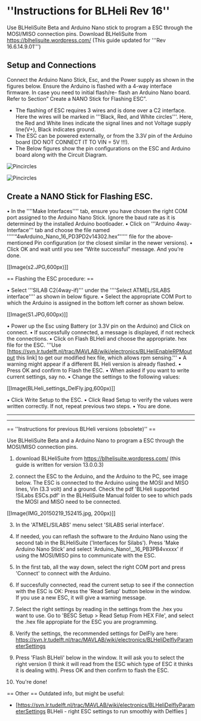 # ''Instructions for BLHeli Rev 16''

Use BLHeliSuite Beta and Arduino Nano stick to program a ESC through the MOSI/MISO connection pins.
Download BLHeliSuite from https://blhelisuite.wordpress.com/ (This guide updated for '''Rev 16.6.14.9.01''')

## Setup and Connections

Connect the Arduino Nano Stick, Esc, and the Power supply as shown in the figures below. Ensure the Arduino is flashed with a 4-way interface firmware. In case you need to initial flash/re-
flash an Arduino Nano board. Refer to Section” Create a NANO Stick for Flashing ESC”.
 - The flashing of ESC requires 3 wires and is done over a C2 interface. Here the wires will be marked in '''Black, Red, and White circles'''. Here, the Red and White lines indicate the signal lines and not Voltage supply line(V+), Black indicates ground.
 - The ESC can be powered externally, or from the 3.3V pin of the Arduino board (DO NOT CONNECT IT TO VIN = 5V !!!).
 - The Below figures show the pin configurations on the ESC and Arduino board along with the Circuit Diagram.

![Pincircles](https://github.com/tudelft/mavlab/raw/master/photos/blheli/Pincircles.JPG)

![Pincircles](https://github.com/tudelft/mavlab/raw/master/photos/blheli/Circuitdiagram.JPG)



## Create a NANO Stick for Flashing ESC.
 
•	In the ''''Make Interfaces'''' tab, ensure you have chosen the right COM port assigned to the Arduino Nano Stick. Ignore the baud rate as it is determined by the installed Arduino bootloader.
•	Click on '''Arduino 4way- Interface''' tab and choose the file named '''''“4wArduino_Nano_16_PD3PD2v14302.hex”''''' file for the above-mentioned Pin configuration (or the closest similar in the newer versions).
•	Click OK and wait until you see “Write successful” message. And you’re done. 

[[Image(s2.JPG,600px)]]
	

== Flashing the ESC procedure: ==

•	Select '''SILAB C2(4way-if)''' under the ''''Select ATMEL/SILABS interface'''' as shown in below figure.
•	Select the appropriate COM Port to which the Arduino is assigned in the bottom left corner as shown below.

[[Image(S1.JPG,600px)]]

•	Power up the Esc using Battery (or 3.3V pin on the Arduino) and Click on connect.
•	If successfully connected, a message is displayed, if not recheck the connections. 
•	Click on Flash BLHeli and choose the appropriate. hex file for the ESC. '''Use [https://svn.lr.tudelft.nl/trac/MAVLAB/wiki/electronics/BLHeliEnableRPMoutput this link] to get our modified hex file, which allows rpm sensing.'''
•       A warning might appear if a different BL Heli version is already flashed. 
•       Press OK and confirm to Flash the ESC. 
•       When asked if you want to write current settings, say no.
•       Change the settings to the following values:

 [[Image(BLHeli_settings_DelFly.jpg,600px)]]

•       Click Write Setup to the ESC.
•       Click Read Setup to verify the values were written correctly. If not, repeat previous two steps.
•	You are done.

----
----

== ''Instructions for previous BLHeli versions (obsolete)'' ==

Use BLHeliSuite Beta and a Arduino Nano to program a ESC through the MOSI/MISO connection pins.

1. download BLHeliSuite from https://blhelisuite.wordpress.com/ (this guide is written for version 13.0.0.3)

2. connect the ESC to the Arduino, and the Arduino to the PC, see image below. The ESC is connected to the Arduino using the MOSI and MISO lines, Vin (3.3 volt) and a ground. Check the pdf 'BLHeli supported !SiLabs ESCs.pdf' in the BLHeliSuite Manual folder to see to which pads the MOSI and MISO need to be connected.

[[Image(IMG_20150219_152415.jpg, 200px)]]

3. In the 'ATMEL/SILABS' menu select 'SILABS serial interface'.

4. If needed, you can reflash the software to the Arduino Nano using the second tab in the BLHeliSuite ('Interfaces for Silabs'). Press 'Make Arduino Nano Stick' and select 'Arduino_Nano!__16_PB3PB4vxxxx' if using the MOSI/MISO pins to communicate with the ESC.

5. In the first tab, all the way down, select the right COM port and press 'Connect' to connect with the Arduino.

6. If succesfully connected, read the current setup to see if the connection with the ESC is OK: Press the 'Read Setup' button below in the window. If you use a new ESC, it will give a warning message. 

7. Select the right settings by reading in the settings from the .hex you want to use. Go to 'BESC Setup > Read Setup From HEX File', and select the .hex file appropiate for the ESC you are programming.

8. Verify the settings, the recommended settings for DelFly are here: https://svn.lr.tudelft.nl/trac/MAVLAB/wiki/electronics/BLHeliDelflyParameterSettings

9. Press 'Flash BLHeli' below in the window. It will ask you to select the right version (I think it will read from the ESC which type of ESC it thinks it is dealing with). Press OK and then confirm to flash the ESC.

10. You're done!

== Other ==
Outdated info, but might be useful:
- [https://svn.lr.tudelft.nl/trac/MAVLAB/wiki/electronics/BLHeliDelflyParameterSettings BLHeli - right ESC settings to run smoothly with Delflies ]
